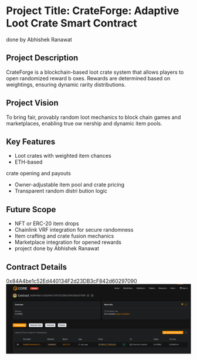 # Project Title: CrateForge: Adaptive Loot Crate Smart Contract
done by Abhishek Ranawat 
## Project Description

CrateForge is a blockchain-based loot crate system that allows players to open randomized reward b oxes. Rewards are determined based on weightings, ensuring dynamic rarity distributions.

## Project Vision

To bring fair, provably random loot mechanics to block chain games and marketplaces, enabling true ow nership and dynamic item   pools.

## Key Features

- Loot crates with weighted item chances
- ETH-based

 crate opening and payouts
- Owner-adjustable item pool and crate pricing
- Transparent random distri bution logic

## Future Scope 

- NFT or ERC-20 item drops
- Chainlink VRF integration for secure randomness
- Item crafting and crate fusion mechanics
- Marketplace integration for opened rewards
- project done by Abhishek Ranawat 

## Contract Details
0x84A4be1c52Ed440134F2d23DB3cF842d60297090
![alt text](image.png)
